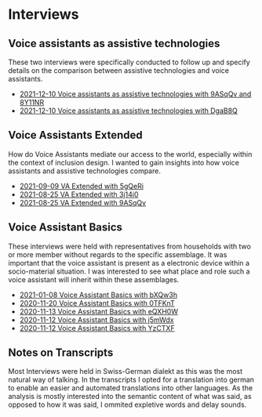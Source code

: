 # Interviews

## Voice assistants as assistive technologies
These two interviews were specifically conducted to follow up and specify details on the comparison between assistive technologies and voice assistants.

- [2021-12-10 Voice assistants as assistive technologies with 9ASqQv and 8Y11NR](data/interviews/2021-12-10%20Voice%20assistants%20as%20assistive%20technologies%20with%209ASqQv%20and%208Y11NR.md)
- [2021-12-10 Voice assistants as assistive technologies  with DgaB8Q](data/interviews/2021-12-10%20Voice%20assistants%20as%20assistive%20technologies%20%20with%20DgaB8Q.md)

## Voice Assistants Extended
How do Voice Assistants mediate our access to the world, especially within the context of inclusion design. I wanted to gain insights into how voice assistants and assistive technologies compare.

- [2021-09-09 VA Extended with 5gQeRi](data/interviews/2021-09-09%20VA%20Extended%20with%205gQeRi.md)
- [2021-08-25 VA Extended with 3j14j0](data/interviews/2021-08-25%20VA%20Extended%20with%203j14j0.md)
- [2021-08-25 VA Extended with 9ASqQv](data/interviews/2021-08-25%20VA%20Extended%20with%209ASqQv.md)

## Voice Assistant Basics
These interviews were held with representatives from households with two or more member without regards to the specific assemblage. It was important that the voice assistant is present as a electronic device within a socio-material situation. I was interested to see what place and role such a voice assistant will inherit within these assemblages.

- [2021-01-08 Voice Assistant Basics with bXQw3h](data/interviews/2021-01-08%20Voice%20Assistant%20Basics%20with%20bXQw3h.md)
- [2020-11-20 Voice Assistant Basics with 0TFKnT](data/interviews/2020-11-20%20Voice%20Assistant%20Basics%20with%200TFKnT.md)
- [2020-11-13 Voice Assistant Basics with eQXH0W](data/interviews/2020-11-13%20Voice%20Assistant%20Basics%20with%20eQXH0W.md)
- [2020-11-12 Voice Assistant Basics with j5mWdx](data/interviews/2020-11-12%20Voice%20Assistant%20Basics%20with%20j5mWdx.md)
- [2020-11-12 Voice Assistant Basics with YzCTXF](data/interviews/2020-11-12%20Voice%20Assistant%20Basics%20with%20YzCTXF.md)

## Notes on Transcripts
Most Interviews were held in Swiss-German dialekt as this was the most natural way of talking. In the transcripts I opted for a translation into german to enable an easier and automated translations into other languages. As the analysis is mostly interested into the  semantic content of what was said, as opposed to how it was said, I ommited expletive words and delay sounds.